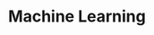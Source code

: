---
title: Machine Learning
description: All things Machine Learning
image:

# Badge style
style:
    background: "#2a9d8f"
    color: "#fff"
---